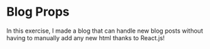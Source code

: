 # Blog Props

In this exercise, I made a blog that can handle new blog posts without having to manually add any new html thanks to React.js!

